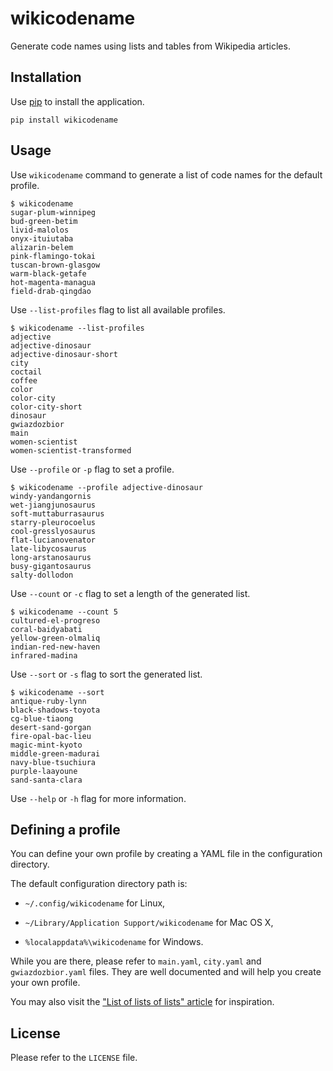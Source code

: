# wikicodename

Generate code names using lists and tables from Wikipedia articles.

## Installation

Use [pip](https://pip.pypa.io/en/stable/) to install the application.

```
pip install wikicodename
```

## Usage

Use `wikicodename` command to generate a list of code names for the default
profile.

```
$ wikicodename
sugar-plum-winnipeg
bud-green-betim
livid-malolos
onyx-ituiutaba
alizarin-belem
pink-flamingo-tokai
tuscan-brown-glasgow
warm-black-getafe
hot-magenta-managua
field-drab-qingdao
```

Use `--list-profiles` flag to list all available profiles.

```
$ wikicodename --list-profiles
adjective
adjective-dinosaur
adjective-dinosaur-short
city
coctail
coffee
color
color-city
color-city-short
dinosaur
gwiazdozbior
main
women-scientist
women-scientist-transformed
```

Use `--profile` or `-p` flag to set a profile.

```
$ wikicodename --profile adjective-dinosaur
windy-yandangornis
wet-jiangjunosaurus
soft-muttaburrasaurus
starry-pleurocoelus
cool-gresslyosaurus
flat-lucianovenator
late-libycosaurus
long-arstanosaurus
busy-gigantosaurus
salty-dollodon
```

Use `--count` or `-c` flag to set a length of the generated list.

```
$ wikicodename --count 5
cultured-el-progreso
coral-baidyabati
yellow-green-olmaliq
indian-red-new-haven
infrared-madina
```

Use `--sort` or `-s` flag to sort the generated list.

```
$ wikicodename --sort
antique-ruby-lynn
black-shadows-toyota
cg-blue-tiaong
desert-sand-gorgan
fire-opal-bac-lieu
magic-mint-kyoto
middle-green-madurai
navy-blue-tsuchiura
purple-laayoune
sand-santa-clara
```

Use `--help` or `-h` flag for more information.

## Defining a profile

You can define your own profile by creating a YAML file in the configuration
directory.

The default configuration directory path is:

- `~/.config/wikicodename` for Linux,

- `~/Library/Application Support/wikicodename` for Mac OS X,

- `%localappdata%\wikicodename` for Windows.

While you are there, please refer to `main.yaml`, `city.yaml` and
`gwiazdozbior.yaml` files. They are well documented and will help you create
your own profile.

You may also visit the ["List of lists of lists" article](https://en.wikipedia.org/wiki/List_of_lists_of_lists)
for inspiration.

## License

Please refer to the `LICENSE` file.
